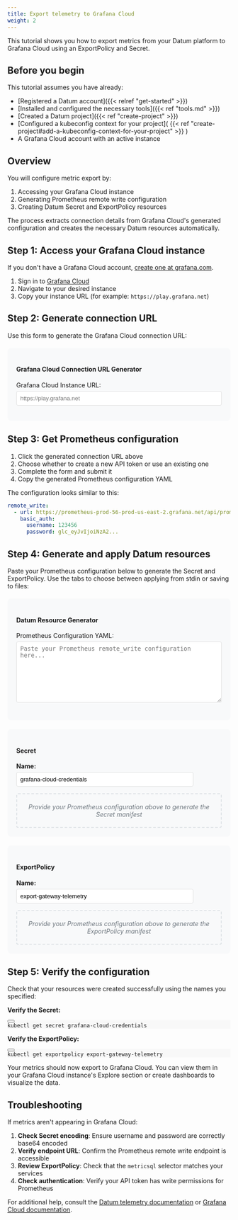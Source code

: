 ```yaml
---
title: Export telemetry to Grafana Cloud
weight: 2
---
```


This tutorial shows you how to export metrics from your Datum platform to
Grafana Cloud using an ExportPolicy and Secret.

## Before you begin

This tutorial assumes you have already:

- [Registered a Datum account]({{< relref "get-started" >}})
- [Installed and configured the necessary tools]({{< ref "tools.md" >}})
- [Created a Datum project]({{< ref "create-project" >}})
- [Configured a kubeconfig context for your project]( {{< ref
    "create-project#add-a-kubeconfig-context-for-your-project" >}} )
- A Grafana Cloud account with an active instance

## Overview

You will configure metric export by:

1. Accessing your Grafana Cloud instance
2. Generating Prometheus remote write configuration
3. Creating Datum Secret and ExportPolicy resources

The process extracts connection details from Grafana Cloud's generated
configuration and creates the necessary Datum resources automatically.

## Step 1: Access your Grafana Cloud instance

If you don't have a Grafana Cloud account,
<a href="https://grafana.com/" target="_blank">create one at grafana.com</a>.

1. Sign in to <a href="https://grafana.com/auth/sign-up/" target="_blank">Grafana Cloud</a>
2. Navigate to your desired instance
3. Copy your instance URL (for example: `https://play.grafana.net`)

## Step 2: Generate connection URL

Use this form to generate the Grafana Cloud connection URL:

<div style="background: #f8f9fa; padding: 20px; border-radius: 8px; margin: 20px 0;">
  <h4>Grafana Cloud Connection URL Generator</h4>
  <form id="urlGenerator">
    <div style="margin-bottom: 10px;">
      <label for="instanceUrl" style="display: block; margin-bottom: 5px;">Grafana Cloud Instance URL:</label>
      <input type="url" id="instanceUrl" placeholder="https://play.grafana.net" style="width: 100%; padding: 8px; border: 1px solid #ddd; border-radius: 4px;">
    </div>
  </form>
  <div id="connectionUrl" style="margin-top: 15px; display: none;">
    <p><strong>Connection URL (for Step 3):</strong></p>
    <p><a id="generatedUrl" href="#" target="_blank" style="word-break: break-all; font-family: monospace;"></a></p>
  </div>
</div>

<script>

function generateConnectionUrl() {
  let instanceUrl = document.getElementById('instanceUrl').value;

  if (!instanceUrl.trim()) {
    document.getElementById('connectionUrl').style.display = 'none';
    return;
  }

  // Add https:// if no scheme is provided
  if (!instanceUrl.match(/^https?:\/\//)) {
    instanceUrl = 'https://' + instanceUrl;
  }

  try {
    const url = new URL(instanceUrl);
    const connectionUrl = `${url.origin}/connections/add-new-connection/hmInstancePromId?remoteWrite=direct`;

    document.getElementById('generatedUrl').href = connectionUrl;
    document.getElementById('generatedUrl').textContent = connectionUrl;
    document.getElementById('connectionUrl').style.display = 'block';
  } catch (error) {
    document.getElementById('connectionUrl').style.display = 'none';
  }
}

document.addEventListener('DOMContentLoaded', function() {
  const instanceUrlInput = document.getElementById('instanceUrl');
  instanceUrlInput.addEventListener('input', generateConnectionUrl);
});
</script>

## Step 3: Get Prometheus configuration

1. Click the generated connection URL above
2. Choose whether to create a new API token or use an existing one
3. Complete the form and submit it
4. Copy the generated Prometheus configuration YAML

The configuration looks similar to this:

```yaml
remote_write:
  - url: https://prometheus-prod-56-prod-us-east-2.grafana.net/api/prom/push
    basic_auth:
      username: 123456
      password: glc_eyJvIjoiNzA2...
```

## Step 4: Generate and apply Datum resources

Paste your Prometheus configuration below to generate the Secret and ExportPolicy. Use the tabs to choose between applying from stdin or saving to files:

<div markdown="0">

<div style="background: #f8f9fa; padding: 20px; border-radius: 8px; margin: 20px 0;">
  <h4>Datum Resource Generator</h4>
  <form id="resourceGenerator">
    <div style="margin-bottom: 20px;">
      <label for="prometheusConfig" style="display: block; margin-bottom: 5px;">Prometheus Configuration YAML:</label>
      <textarea id="prometheusConfig" rows="8" placeholder="Paste your Prometheus remote_write configuration here..." style="width: 100%; padding: 8px; border: 1px solid #ddd; border-radius: 4px; font-family: monospace;"></textarea>
    </div>
  </form>

  <div id="configWarning" style="margin-top: 15px; padding: 12px; background: #fff3cd; border: 1px solid #ffeaa7; border-radius: 4px; color: #856404; display: none;">
    <strong>⚠️ Configuration Error:</strong> <span id="warningMessage"></span>
  </div>
</div>

  <div id="generatedResources" style="margin-top: 20px;">
    <div style="background: #f8f9fa; padding: 20px; border-radius: 8px; margin-bottom: 20px;">
      <h4>Secret</h4>
      <div style="margin-bottom: 15px;">
        <label for="secretName" style="display: block; margin-bottom: 5px; font-weight: bold;">Name:</label>
        <input type="text" id="secretName" value="grafana-cloud-credentials" style="width: 400px; padding: 8px; border: 1px solid #ddd; border-radius: 4px;">
      </div>
      <div id="secretPlaceholder" style="padding: 20px; text-align: center; color: #6c757d; background: #f8f9fa; border: 2px dashed #dee2e6; border-radius: 4px;">
        <p style="margin: 0; font-style: italic;">Provide your Prometheus configuration above to generate the Secret manifest</p>
      </div>
      <div id="secretSection" style="display: none;">
        <ul class="nav nav-tabs" id="tabs-4" role="tablist">
          <li class="nav-item" role="presentation">
            <button class="nav-link active" id="secret-tabs-04-00-tab" data-bs-toggle="tab" data-bs-target="#secret-tabs-04-00" role="tab" data-td-tp-persist="apply from stdin" aria-controls="secret-tabs-04-00" aria-selected="true">
              Apply from stdin
            </button>
          </li><li class="nav-item" role="presentation">
            <button class="nav-link" id="secret-tabs-04-01-tab" data-bs-toggle="tab" data-bs-target="#secret-tabs-04-01" role="tab" data-td-tp-persist="apply from file" aria-controls="secret-tabs-04-01" aria-selected="false" tabindex="-1">
              Apply from file
            </button>
          </li>
        </ul>
        <div class="tab-content" id="tabs-4-content">
          <div class="tab-body tab-pane fade" id="secret-tabs-04-00" role="tabpanel" aria-labelled-by="secret-tabs-04-00-tab" tabindex="4" aria-labelledby="secret-tabs-04-00-tab">
            <div class="highlight">
              <pre tabindex="0" style="background-color:#f8f8f8;-moz-tab-size:4;-o-tab-size:4;tab-size:4;"><code class="language-yaml" data-lang="yaml" id="secretStdinOutput"></code></pre>
            </div>
          </div>
          <div class="tab-body tab-pane fade active show" id="secret-tabs-04-01" role="tabpanel" aria-labelled-by="secret-tabs-04-01-tab" tabindex="4" aria-labelledby="tabs-04-01-tab">
            <p>Save and apply the following resource to your project:</p>
            <div class="highlight">
              <pre tabindex="0" style="background-color:#f8f8f8;-moz-tab-size:4;-o-tab-size:4;tab-size:4;"><code class="language-yaml" data-lang="yaml" id="secretFileOutput"></code></pre>
            </div>
          </div>
        </div>
      </div>
    </div>
    <div style="background: #f8f9fa; padding: 20px; border-radius: 8px; margin-bottom: 20px;">
      <h4>ExportPolicy</h4>
      <div style="margin-bottom: 15px;">
        <label for="exportPolicyName" style="display: block; margin-bottom: 5px; font-weight: bold;">Name:</label>
        <input type="text" id="exportPolicyName" value="export-gateway-telemetry" style="width: 400px; padding: 8px; border: 1px solid #ddd; border-radius: 4px;">
      </div>
      <div id="exportPolicyPlaceholder" style="padding: 20px; text-align: center; color: #6c757d; background: #f8f9fa; border: 2px dashed #dee2e6; border-radius: 4px;">
        <p style="margin: 0; font-style: italic;">Provide your Prometheus configuration above to generate the ExportPolicy manifest</p>
      </div>
      <div id="exportPolicySection" style="display: none;">
        <ul class="nav nav-tabs" id="tabs-4" role="tablist">
          <li class="nav-item" role="presentation">
            <button class="nav-link active" id="exportPolicy-tabs-04-00-tab" data-bs-toggle="tab" data-bs-target="#exportPolicy-tabs-04-00" role="tab" data-td-tp-persist="apply from stdin" aria-controls="exportPolicy-tabs-04-00" aria-selected="true">
              Apply from stdin
            </button>
          </li><li class="nav-item" role="presentation">
            <button class="nav-link" id="exportPolicy-tabs-04-01-tab" data-bs-toggle="tab" data-bs-target="#exportPolicy-tabs-04-01" role="tab" data-td-tp-persist="apply from file" aria-controls="exportPolicy-tabs-04-01" aria-selected="false" tabindex="-1">
              Apply from file
            </button>
          </li>
        </ul>
        <div class="tab-content" id="tabs-4-content">
          <div class="tab-body tab-pane fade" id="exportPolicy-tabs-04-00" role="tabpanel" aria-labelled-by="exportPolicy-tabs-04-00-tab" tabindex="4" aria-labelledby="exportPolicy-tabs-04-00-tab">
            <div class="highlight">
              <pre tabindex="0" style="background-color:#f8f8f8;-moz-tab-size:4;-o-tab-size:4;tab-size:4;"><code class="language-yaml" data-lang="yaml" id="exportPolicyStdinOutput"></code></pre>
            </div>
          </div>
          <div class="tab-body tab-pane fade active show" id="exportPolicy-tabs-04-01" role="tabpanel" aria-labelled-by="exportPolicy-tabs-04-01-tab" tabindex="4" aria-labelledby="tabs-04-01-tab">
            <p>Save and apply the following resource to your project:</p>
            <div class="highlight">
              <pre tabindex="0" style="background-color:#f8f8f8;-moz-tab-size:4;-o-tab-size:4;tab-size:4;"><code class="language-yaml" data-lang="yaml" id="exportPolicyFileOutput"></code></pre>
            </div>
          </div>
        </div>
      </div>
    </div>
  </div>

<!-- markdownlint-disable no-inline-html no-reversed-links line-length -->
<script>

function generateResources() {
  const configText = document.getElementById('prometheusConfig').value;
  const secretName = document.getElementById('secretName').value;
  const exportPolicyName = document.getElementById('exportPolicyName').value;
  const warningDiv = document.getElementById('configWarning');
  const warningMessage = document.getElementById('warningMessage');

  // Hide warning initially
  warningDiv.style.display = 'none';

  if (!configText.trim()) {
    document.getElementById('secretSection').style.display = 'none';
    document.getElementById('exportPolicySection').style.display = 'none';
    document.getElementById('secretPlaceholder').style.display = 'block';
    document.getElementById('exportPolicyPlaceholder').style.display = 'block';
    return;
  }

  if (!secretName.trim() || !exportPolicyName.trim()) {
    warningMessage.textContent = 'Please provide names for both Secret and ExportPolicy resources.';
    warningDiv.style.display = 'block';
    return;
  }

  try {
    // Parse the YAML configuration
    const lines = configText.split('\n');
    let url = '';
    let username = '';
    let password = '';
    let inBasicAuth = false;

    for (let i = 0; i < lines.length; i++) {
      const line = lines[i].trim();
      console.log(`Line ${i}: "${line}"`);

      if (line.startsWith('- url:') || line.startsWith('url:')) {
        url = line.split('url:')[1].trim();
        // Remove quotes if present
        url = url.replace(/^["']|["']$/g, '');
      } else if (line.startsWith('basic_auth:')) {
        inBasicAuth = true;
      } else if (inBasicAuth && line.startsWith('username:')) {
        username = line.split('username:')[1].trim();
        username = username.replace(/^["']|["']$/g, '');
      } else if (inBasicAuth && line.startsWith('password:')) {
        password = line.split('password:')[1].trim();
        password = password.replace(/^["']|["']$/g, '');
      } else if (line.startsWith('scrape_configs:') || line.startsWith('global:')) {
        inBasicAuth = false;
      }
    }

    if (!url || !username || !password) {
      let missingFields = [];
      if (!url) missingFields.push('remote_write URL');
      if (!username) missingFields.push('username');
      if (!password) missingFields.push('password');

      warningMessage.textContent = `Could not find required fields in configuration: ${missingFields.join(', ')}. Please ensure your Prometheus config includes a remote_write section with basic_auth credentials.`;
      warningDiv.style.display = 'block';
      document.getElementById('secretSection').style.display = 'none';
      document.getElementById('exportPolicySection').style.display = 'none';
      document.getElementById('secretPlaceholder').style.display = 'block';
      document.getElementById('exportPolicyPlaceholder').style.display = 'block';
      return;
    }

    // Encode credentials for Secret
    const encodedUsername = btoa(username);
    const encodedPassword = btoa(password);

    // Generate Secret YAML
    const secretYaml = `apiVersion: v1
kind: Secret
metadata:
  name: ${secretName}
type: kubernetes.io/basic-auth
data:
  username: ${encodedUsername}
  password: ${encodedPassword}`;

    // Generate ExportPolicy YAML
    const exportPolicyYaml = `apiVersion: telemetry.miloapis.com/v1alpha1
kind: ExportPolicy
metadata:
  name: ${exportPolicyName}
spec:
  sources:
    - name: gateway-metrics
      metrics:
        metricsql: |-
          {service_name="gateway.networking.k8s.io"}
  sinks:
    - name: grafana-cloud-metrics
      sources:
        - gateway-metrics
      target:
        prometheusRemoteWrite:
          endpoint: "${url}"
          authentication:
            basicAuth:
              secretRef:
                name: "${secretName}"`;

    // Display results

    const secretOutput = document.getElementById('secretOutput');
    const exportPolicyOutput = document.getElementById('exportPolicyOutput');

    console.log('secretOutput element:', secretOutput);
    console.log('exportPolicyOutput element:', exportPolicyOutput);

    // Update tabpane content
    const secretStdinOutput = document.getElementById('secretStdinOutput');
    const secretFileOutput = document.getElementById('secretFileOutput');
    const exportPolicyStdinOutput = document.getElementById('exportPolicyStdinOutput');
    const exportPolicyFileOutput = document.getElementById('exportPolicyFileOutput');
    const secretSection = document.getElementById('secretSection');
    const exportPolicySection = document.getElementById('exportPolicySection');

    if (secretStdinOutput && secretFileOutput && exportPolicyStdinOutput && exportPolicyFileOutput) {
      // Generate stdin commands
      const secretStdinCommand = `cat <<EOF | kubectl apply --server-side -f -\n${secretYaml}\nEOF`;
      const exportPolicyStdinCommand = `cat <<EOF | kubectl apply --server-side -f -\n${exportPolicyYaml}\nEOF`;

      // Update all outputs
      secretStdinOutput.textContent = secretStdinCommand;
      secretFileOutput.textContent = secretYaml;
      exportPolicyStdinOutput.textContent = exportPolicyStdinCommand;
      exportPolicyFileOutput.textContent = exportPolicyYaml;

      // Show the sections and hide placeholders
      secretSection.style.display = 'block';
      exportPolicySection.style.display = 'block';
      document.getElementById('secretPlaceholder').style.display = 'none';
      document.getElementById('exportPolicyPlaceholder').style.display = 'none';

      // Update verification commands
      updateVerifyCommands();
    } else {
      console.error('Could not find required tabpane elements');
    }

  } catch (error) {
    console.log(error);
    warningMessage.textContent = `Error parsing configuration: ${error.message}. Please ensure you have pasted valid Prometheus YAML configuration.`;
    warningDiv.style.display = 'block';
    document.getElementById('secretSection').style.display = 'none';
    document.getElementById('exportPolicySection').style.display = 'none';
    document.getElementById('secretPlaceholder').style.display = 'block';
    document.getElementById('exportPolicyPlaceholder').style.display = 'block';
  }
}

function updateVerifyCommands() {
  const secretName = document.getElementById('secretName').value;
  const exportPolicyName = document.getElementById('exportPolicyName').value;

  const secretVerifyCommand = document.getElementById('secretVerifyCommand');
  const exportPolicyVerifyCommand = document.getElementById('exportPolicyVerifyCommand');

  if (secretVerifyCommand) {
    secretVerifyCommand.textContent = `kubectl get secret ${secretName}`;
  }

  if (exportPolicyVerifyCommand) {
    exportPolicyVerifyCommand.textContent = `kubectl get exportpolicy ${exportPolicyName}`;
  }
}

document.addEventListener('DOMContentLoaded', function() {
  const configInput = document.getElementById('prometheusConfig');
  const secretNameInput = document.getElementById('secretName');
  const exportPolicyNameInput = document.getElementById('exportPolicyName');

  configInput.addEventListener('input', generateResources);
  secretNameInput.addEventListener('input', function() {
    generateResources();
    updateVerifyCommands();
  });
  exportPolicyNameInput.addEventListener('input', function() {
    generateResources();
    updateVerifyCommands();
  });

  // Initialize verify commands on page load
  updateVerifyCommands();
});
</script>

## Step 5: Verify the configuration

Check that your resources were created successfully using the names you specified:

**Verify the Secret:**

<div class="highlight"><pre tabindex="0" style="background-color:#f8f8f8;-moz-tab-size:4;-o-tab-size:4;tab-size:4;"><div class="click-to-copy"><button type="button" data-bs-toggle="tooltip" data-bs-placement="top" data-bs-container="body" class="fas fa-copy btn btn-sm td-click-to-copy" aria-label="Copy to clipboard" data-bs-original-title="Copy to clipboard"></button></div><code class="language-shell" data-lang="shell"><span style="display:flex;"><span id="secretVerifyCommand">kubectl get secret grafana-cloud-credentials
</span></span></code></pre></div>

**Verify the ExportPolicy:**

<div class="highlight"><pre tabindex="0" style="background-color:#f8f8f8;-moz-tab-size:4;-o-tab-size:4;tab-size:4;"><div class="click-to-copy"><button type="button" data-bs-toggle="tooltip" data-bs-placement="top" data-bs-container="body" class="fas fa-copy btn btn-sm td-click-to-copy" aria-label="Copy to clipboard" data-bs-original-title="Copy to clipboard"></button></div><code class="language-shell" data-lang="shell"><span style="display:flex;"><span id="exportPolicyVerifyCommand">kubectl get exportpolicy export-gateway-telemetry
</span></span></code></pre></div>

Your metrics should now export to Grafana Cloud. You can view them in your
Grafana Cloud instance's Explore section or create dashboards to visualize the
data.

## Troubleshooting

If metrics aren't appearing in Grafana Cloud:

1. **Check Secret encoding**: Ensure username and password are correctly base64
   encoded
2. **Verify endpoint URL**: Confirm the Prometheus remote write endpoint is
   accessible
3. **Review ExportPolicy**: Check that the `metricsql` selector matches your
   services
4. **Check authentication**: Verify your API token has write permissions for
   Prometheus

For additional help, consult the [Datum telemetry
documentation](/docs/api/telemetry/) or [Grafana Cloud
documentation](https://grafana.com/docs/grafana-cloud/).
